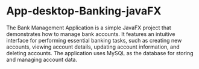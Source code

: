 # App-desktop-Banking-javaFX

The Bank Management Application is a simple JavaFX project that demonstrates how to manage bank accounts. It features an intuitive interface for performing essential banking tasks, such as creating new accounts, viewing account details, updating account information, and deleting accounts. The application uses MySQL as the database for storing and managing account data.

